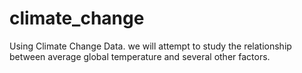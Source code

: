 # climate_change
Using Climate Change Data. we will attempt to study the relationship between average global temperature and several other factors.
